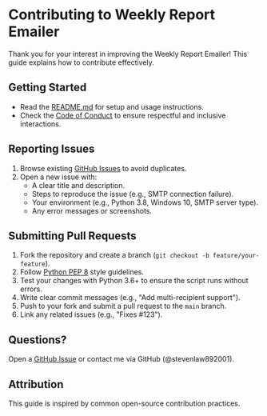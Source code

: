 # Contributing to Weekly Report Emailer

Thank you for your interest in improving the Weekly Report Emailer! This guide explains how to contribute effectively.

## Getting Started

- Read the [README.md](README.md) for setup and usage instructions.
- Check the [Code of Conduct](CODE_OF_CONDUCT.md) to ensure respectful and inclusive interactions.

## Reporting Issues

1. Browse existing [GitHub Issues](https://github.com/your-username/weekly-report-emailer/issues) to avoid duplicates.
2. Open a new issue with:
   - A clear title and description.
   - Steps to reproduce the issue (e.g., SMTP connection failure).
   - Your environment (e.g., Python 3.8, Windows 10, SMTP server type).
   - Any error messages or screenshots.

## Submitting Pull Requests

1. Fork the repository and create a branch (`git checkout -b feature/your-feature`).
2. Follow [Python PEP 8](https://www.python.org/dev/peps/pep-0008/) style guidelines.
3. Test your changes with Python 3.6+ to ensure the script runs without errors.
4. Write clear commit messages (e.g., "Add multi-recipient support").
5. Push to your fork and submit a pull request to the `main` branch.
6. Link any related issues (e.g., "Fixes #123").

## Questions?

Open a [GitHub Issue](https://github.com/your-username/weekly-report-emailer/issues) or contact me via GitHub (@stevenlaw892001).

## Attribution

This guide is inspired by common open-source contribution practices.
